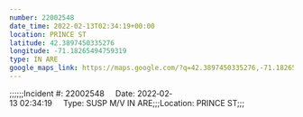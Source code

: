 ```yaml
---
number: 22002548
date_time: 2022-02-13T02:34:19+00:00
location: PRINCE ST
latitude: 42.3897450335276
longitude: -71.18265494759319
type: IN ARE
google_maps_link: https://maps.google.com/?q=42.3897450335276,-71.18265494759319
---
```


;;;;;;Incident #: 22002548     Date: 2022‐02‐13 02:34:19     Type: SUSP M/V IN ARE;;;Location: PRINCE ST;;;
